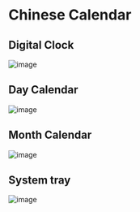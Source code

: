 # Chinese Calendar

## Digital Clock
![image](https://github.com/chunmingwang/ChineseCalendar/assets/35757455/28620b70-f11a-4e06-819f-6124c7f488a1)

## Day Calendar
![image](https://github.com/chunmingwang/ChineseCalendar/assets/35757455/73b68227-cf58-44b7-b5a2-2103797be7dd)

## Month Calendar
![image](https://github.com/chunmingwang/ChineseCalendar/assets/35757455/a3328480-1d24-46b4-bab6-45b36a525ca2)

## System tray
![image](https://github.com/chunmingwang/ChineseCalendar/assets/35757455/49e98558-a9a2-4ea1-981f-3d0b11fdad31)
